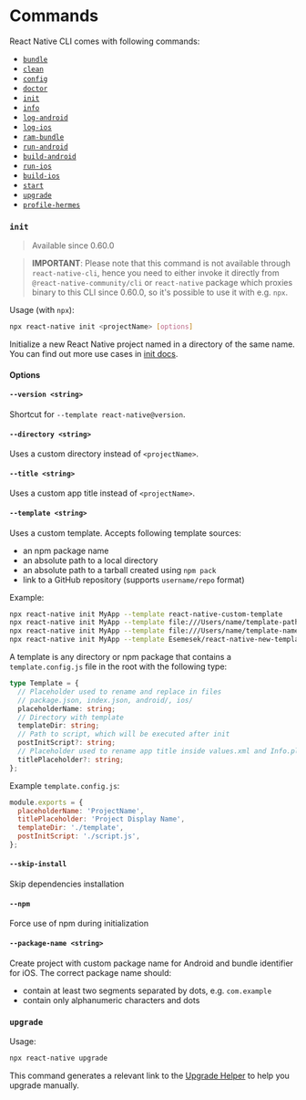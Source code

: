 # Commands

React Native CLI comes with following commands:

- [`bundle`](/packages/cli-plugin-metro/README.md#bundle)
- [`clean`](/packages/cli-clean/README.md#clean)
- [`config`](/packages/cli-config/README.md#config)
- [`doctor`](/packages/cli-doctor/README.md#doctor)
- [`init`](#init)
- [`info`](/packages/cli-doctor/README.md#info)
- [`log-android`](/packages/cli-platform-android/README.md#log-android)
- [`log-ios`](/packages/cli-platform-ios/README.md#log-ios)
- [`ram-bundle`](/packages/cli-plugin-metro/README.md#ram-bundle)
- [`run-android`](/packages/cli-platform-android/README.md#run-android)
- [`build-android`](/packages/cli-platform-android/README.md#build-android)
- [`run-ios`](/packages/cli-platform-ios/README.md#run-ios)
- [`build-ios`](/packages/cli-platform-ios/README.md#build-ios)
- [`start`](/packages/cli-plugin-metro/README.md#start)
- [`upgrade`](#upgrade)
- [`profile-hermes`](/packages/cli-hermes/README.md#profile-hermes)

### `init`

> Available since 0.60.0

> **IMPORTANT**: Please note that this command is not available through `react-native-cli`, hence you need to either invoke it directly from `@react-native-community/cli` or `react-native` package which proxies binary to this CLI since 0.60.0, so it's possible to use it with e.g. `npx`.

Usage (with `npx`):

```sh
npx react-native init <projectName> [options]
```

Initialize a new React Native project named <projectName> in a directory of the same name. You can find out more use cases in [init docs](./init.md).

#### Options

#### `--version <string>`

Shortcut for `--template react-native@version`.

#### `--directory <string>`

Uses a custom directory instead of `<projectName>`.

#### `--title <string>`

Uses a custom app title instead of `<projectName>`.

#### `--template <string>`

Uses a custom template. Accepts following template sources:

- an npm package name
- an absolute path to a local directory
- an absolute path to a tarball created using `npm pack`
- link to a GitHub repository (supports `username/repo` format)

Example:

```sh
npx react-native init MyApp --template react-native-custom-template
npx react-native init MyApp --template file:///Users/name/template-path
npx react-native init MyApp --template file:///Users/name/template-name-1.0.0.tgz
npx react-native init MyApp --template Esemesek/react-native-new-template
```

A template is any directory or npm package that contains a `template.config.js` file in the root with the following type:

```ts
type Template = {
  // Placeholder used to rename and replace in files
  // package.json, index.json, android/, ios/
  placeholderName: string;
  // Directory with template
  templateDir: string;
  // Path to script, which will be executed after init
  postInitScript?: string;
  // Placeholder used to rename app title inside values.xml and Info.plist
  titlePlaceholder?: string;
};
```

Example `template.config.js`:

```js
module.exports = {
  placeholderName: 'ProjectName',
  titlePlaceholder: 'Project Display Name',
  templateDir: './template',
  postInitScript: './script.js',
};
```

#### `--skip-install`

Skip dependencies installation

#### `--npm`

Force use of npm during initialization

#### `--package-name <string>`

Create project with custom package name for Android and bundle identifier for iOS. The correct package name should:

- contain at least two segments separated by dots, e.g. `com.example`
- contain only alphanumeric characters and dots

### `upgrade`

Usage:

```sh
npx react-native upgrade
```

This command generates a relevant link to the [Upgrade Helper](https://react-native-community.github.io/upgrade-helper/) to help you upgrade manually.
